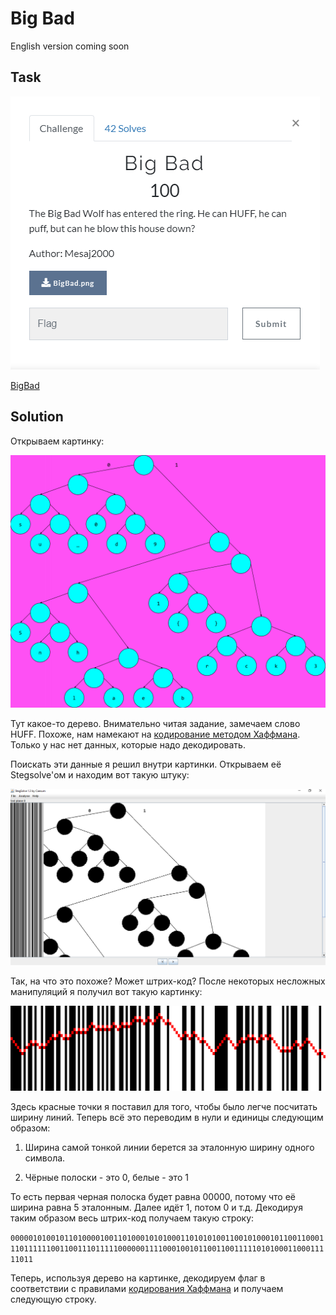 # Big Bad

English version coming soon

## Task

![task](./src/task.png)

[BigBad](./src/BigBad.png)

## Solution

Открываем картинку:

![BigBad](./src/BigBad.png)

Тут какое-то дерево. Внимательно читая задание, замечаем слово HUFF. Похоже, нам намекают на [кодирование методом Хаффмана](https://en.wikipedia.org/wiki/Huffman_coding). Только у нас нет данных, которые надо декодировать.

Поискать эти данные я решил внутри картинки. Открываем её Stegsolve'ом и находим вот такую штуку:

![stegsolve](./src/stegsolve.png)

Так, на что это похоже? Может штрих-код? После некоторых несложных манипуляций я получил вот такую картинку:

![barcode](./src/barcode.png)

Здесь красные точки я поставил для того, чтобы было легче посчитать ширину линий. Теперь всё это переводим в нули и единицы следующим образом: 

1) Ширина самой тонкой линии берется за эталонную ширину одного символа.

2) Чёрные полоски - это 0, белые - это 1

То есть первая черная полоска будет равна 00000, потому что её ширина равна 5 эталонным. Далее идёт 1, потом 0 и т.д. Декодируя таким образом весь штрих-код получаем такую строку:

`0000010100101101000010011010001010100011010101001100101000101100110001110111111001100111011111000000111100010010110011001111101010001100011111011`

Теперь, используя дерево на картинке, декодируем флаг в соответствии с правилами [кодирования Хаффмана](https://en.wikipedia.org/wiki/Huffman_coding) и получаем следующую строку.
